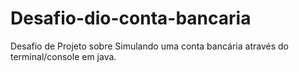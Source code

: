 # Desafio-dio-conta-bancaria
Desafio de Projeto sobre Simulando uma conta bancária através do terminal/console em java.
